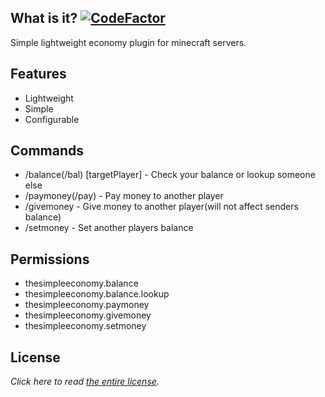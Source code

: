 ## What is it? [![CodeFactor](https://www.codefactor.io/repository/github/playajames419/thesimpleeconomy/badge)](https://www.codefactor.io/repository/github/playajames419/thesimpleeconomy)

Simple lightweight economy plugin for minecraft servers.

## Features

- Lightweight
- Simple
- Configurable

## Commands

- /balance(/bal) [targetPlayer] - Check your balance or lookup someone else
- /paymoney(/pay) <targetPlayer> <amount> - Pay money to another player
- /givemoney <targetPlayer> <amount> - Give money to another player(will not affect senders balance)
- /setmoney <targetPlayer> <amount> - Set another players balance

## Permissions

- thesimpleeconomy.balance
- thesimpleeconomy.balance.lookup
- thesimpleeconomy.paymoney
- thesimpleeconomy.givemoney
- thesimpleeconomy.setmoney

## License

*Click here to read [the entire license](https://github.com/playajames419/TheSimpleEconomy/blob/master/LICENSE).*
